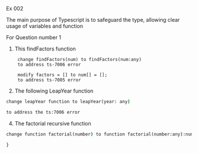 Ex 002 

The main purpose of Typescript is to safeguard the type, allowing clear usage of variables and function 


For Question number 1 
1. This findFactors function
   ```
    change findFactors(num) to findFactors(num:any) 
    to address ts-7006 error 

    modify factors = [] to num[] = [];
    to address ts-7005 error 
   ```

2. The following LeapYear function 
``` cmd 
change leapYear function to leapYear(year: any)

to address the ts:7006 error 
```
4. The factorial recursive function
```cmd
change function factorial(number) to function factorial(number:any):number{

}
```



